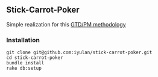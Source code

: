 ## Stick-Carrot-Poker

Simple realization for this [GTD/PM methodology](https://habrahabr.ru/post/247171/)

### Installation

```
git clone git@github.com:iyulan/stick-carrot-poker.git
cd stick-carrot-poker
bundle install
rake db:setup
```
